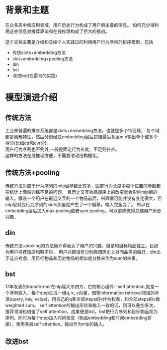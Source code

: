 # 背景和主题
在众多高中频应用领域，用户历史行为构成了用户侧主要的信息。
如何充分得利用这些信息对推荐算法和在线推理构成了巨大的挑战。

这个文档主要是介绍和总结个人实践过的利用用户行为序列的排序模型，包括
- 传统slots+embedding方法
- slot+embedding+pooling方法
- din 
- bst
- 改进bst(在雷鸟的实践)

# 模型演进介绍

## 传统方法
工业界普遍的排序系统都是slots+embedding方法，也就是多个特征域，
每个域都是离散特征，然后分别经过embedding层后拼接最后多层mlp输出单个或多个得分(比如ctr和cvr分)。  
用户行为序列也不例外,一般是固定行为长度，不足则补齐。  
这样的方法在线推理方便，不需要改动结构框架。

## 传统方法+pooling
传统方法对应于行为序列的mlp层参数比较多，固定行为长度中每个位置的参数都在统计上面临训练不足的问题，
且历史交互物品顺序上的改变就会影响mlp层的输入。假设一个用户在最近交互的一个物品前后，兴趣很可能并没有变化很大，但mlp层对应行为序列的slots那里就产生了一个偏移，输入完全变了。
所以在embedding层后加入max pooling或者sum pooling，可以更简练得总结用户历史兴趣。

## din
传统方法+pooling的方法简介得表达了用户的兴趣，但是和目标物品独立。比如为用户推荐饭店和鞋子时，
用户兴趣没有分别强调历史上对同品类的偏好。din出于这点考虑，用目标物品和历史物品的相似度分数来作为sum的权重。


## bst
17年发表的transformer在nlp届大杀四方，它的核心组件--self attention,就是一个序列输入，每个step生成一组q, k, v向量，借鉴information retrieval领域的术语(query, key, value)，用自己的q乘全部steps的k作为权重，和全部steps的v做weighted sum。
self attention的输出形状和输入一致的话，则可以叠加多次。
推荐领域也借鉴了self attention，成果便是bst。bst把行为序列和目标物品视为序列，同时为每个step加入时间信息（物品embedding和时间embedding拼接），使用多层self attention。输出作为mlp的输入。

## 改进bst